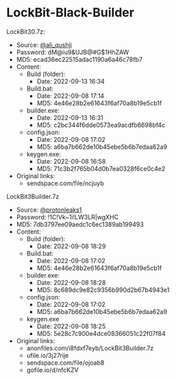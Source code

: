 # LockBit-Black-Builder

LockBit30.7z:
- Source: [@ali_qushji](https://twitter.com/ali_qushji)
- Password: dM@iu9&UJB@#G$1HhZAW
- MD5: ecad36ec22515adac1190a6a46c78fb7
- Content:
    - Build (folder):
        - Date: 2022-09-13 16:34 
    - Build.bat:
        - Date: 2022-09-08 17:14
        - MD5: 4e46e28b2e61643f6af70a8b19e5cb1f
    - builder.exe:
        - Date: 2022-09-13 16:31
        - MD5: c2bc344f6dde0573ea9acdfb6698bf4c
    - config.json:
        - Date: 2022-09-08 17:02
        - MD5: a6ba7b662de10b45ebe5b6b7edaa62a9
    - keygen.exe:
        - Date: 2022-09-08 16:58
        - MD5: 71c3b2f765b04d0b7ea0328f6ce0c4e2
- Original links:
    - sendspace.com/file/ncjuyb

LockBit3Builder.7z
- Source: [@protonleaks1](https://twitter.com/protonleaks1)
- Password: !1C!Vk~1i!LW3LR|wgXHC
- MD5: 7db3797ee09aedc1c6ec1389ab199493
- Content:
    - Build (folder):
        - Date: 2022-09-08 18:29
    - Build.bat:
        - Date: 2022-09-08 17:02
        - MD5: 4e46e28b2e61643f6af70a8b19e5cb1f
    - builder.exe:
        - Date: 2022-09-08 18:28
        - MD5: 8c689dc9e82c9356b990d2b67b4943e1
    - config.json:
        - Date: 2022-09-08 17:02
        - MD5: a6ba7b662de10b45ebe5b6b7edaa62a9
    - keygen.exe
        - Date: 2022-09-08 18:25
        - MD5: 5e28c7c900e4dce08366051c22f07f84
- Original links:
  - anonfiles.com/i8fdxf7eyb/LockBit3Builder.7z
  - ufile.io/3j27rije
  - sendspace.com/file/ojoab8
  - gofile.io/d/nfcKZV
